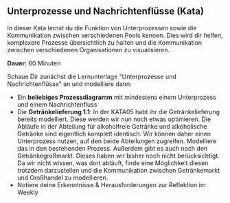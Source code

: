 ## Unterprozesse und Nachrichtenflüsse (Kata)

In dieser Kata lernst du die Funktion von Unterprozessen sowie die Kommunikation zwischen verschiedenen Pools kennen. Dies wird dir helfen, komplexere Prozesse übersichtlich zu halten und die Kommunikation zwischen verschiedenen Organisationen zu visualisieren.

**Dauer:**  60 Minuten

Schaue Dir zunächst die Lernunterlage "Unterprozesse und Nachrichtenflüsse" an und modelliere dann:

- Ein **beliebiges Prozessdiagramm** mit mindestens einem Unterprozess und einem Nachrichtenfluss
- Die **Getränkelieferung 1.1**: In der KATA05 habt ihr die Getränkelieferung bereits modelliert. Diese werden wir nun noch etwas optimieren. Die Abläufe in der Abteilung für alkoholfreie Getränke und alkoholische Getränke sind eigentlich komplett identisch. Wir können daher einen Unterprozess nutzen, auf den beide Abteilungen zugreifen. Modelliere das in den bestehenden Prozess. Außerdem gibt es auch noch den Getränkegroßmarkt. Dieses haben wir bisher noch nicht berücksichtigt. Da wir nicht wissen, was dort abläuft, finde eine Möglichkeit diesen trotzdem darzustellen und die Kommunikation zwischen Getränkemarkt und Großhandel zu modellieren.
- Notiere deine Erkenntnisse & Herausforderungen zur Reflektion im Weekly
